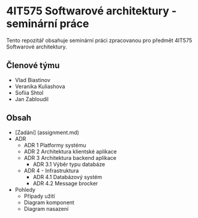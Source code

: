 # 4IT575 Softwarové architektury - seminární práce

Tento repozitář obsahuje seminární práci zpracovanou pro předmět 4IT575 Softwarové architektury.

## Členové týmu

- Vlad Biastinov
- Veranika Kuliashova
- Sofiia Shtol
- Jan Zabloudil

## Obsah

- [Zadání] (assignment.md) 
- ADR
  - ADR 1 Platformy systému
  - ADR 2 Architektura klientské aplikace
  - ADR 3 Architektura backend aplikace
    - ADR 3.1 Výběr typu databáze
  - ADR 4 - Infrastruktura
    - ADR 4.1 Databázový systém
    - ADR 4.2 Message brocker
- Pohledy
  - Případy užití
  - Diagram komponent
  - Diagram nasazení
